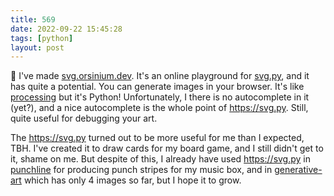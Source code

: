 ```yaml
---
title: 569
date: 2022-09-22 15:45:28
tags: [python]
layout: post
---
```


🐍 I've made [svg.orsinium.dev](https://svg.orsinium.dev/). It's an online playground for [svg.py](https://github.com/orsinium-labs/svg.py), and it has quite a potential. You can generate images in your browser. It's like [processing](https://processing.org/) but it's Python! Unfortunately, I there is no autocomplete in it (yet?), and a nice autocomplete is the whole point of <https://svg.py>. Still, quite useful for debugging your art.

The <https://svg.py> turned out to be more useful for me than I expected, TBH. I've created it to draw cards for my board game, and I still didn't get to it, shame on me. But despite of this, I already have used <https://svg.py> in [punchline](https://github.com/orsinium-labs/punchline) for producing punch stripes for my music box, and in [generative-art](https://github.com/orsinium-labs/generative-art) which has only 4 images so far, but I hope it to grow.
